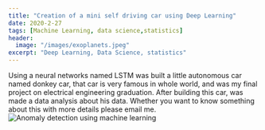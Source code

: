 ```yaml
---
title: "Creation of a mini self driving car using Deep Learning"
date: 2020-2-27
tags: [Machine Learning, data science,statistics]
header:
  image: "/images/exoplanets.jpeg"
excerpt: "Deep Learning, Data Science, statistics"
---
```

Using a neural networks named LSTM was built a little autonomous car named donkey car,
that car is very famous in whole world, and was my final project on electrical engineering
graduation. After building this car, was made a data analysis about his data.
Whether you want to know something about this with more details please email me.<br/>
<img src="{{ site.url }}{{ site.baseurl }}/images/donkeycar.jpg" alt="Anomaly detection using machine learning">
